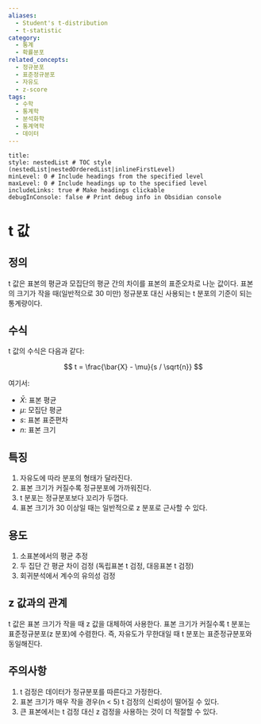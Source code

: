 ```yaml
---
aliases:
  - Student's t-distribution
  - t-statistic
category:
  - 통계
  - 확률분포
related_concepts:
  - 정규분포
  - 표준정규분포
  - 자유도
  - z-score
tags:
  - 수학
  - 통계학
  - 분석화학
  - 통계역학
  - 데이터
---
```


```table-of-contents
title: 
style: nestedList # TOC style (nestedList|nestedOrderedList|inlineFirstLevel)
minLevel: 0 # Include headings from the specified level
maxLevel: 0 # Include headings up to the specified level
includeLinks: true # Make headings clickable
debugInConsole: false # Print debug info in Obsidian console
```

# t 값

## 정의
t 값은 표본의 평균과 모집단의 평균 간의 차이를 표본의 표준오차로 나눈 값이다. 표본의 크기가 작을 때(일반적으로 30 미만) 정규분포 대신 사용되는 t 분포의 기준이 되는 통계량이다.

## 수식
t 값의 수식은 다음과 같다:

$$ t = \frac{\bar{X} - \mu}{s / \sqrt{n}} $$

여기서:
- $\bar{X}$: 표본 평균
- $\mu$: 모집단 평균
- $s$: 표본 표준편차
- $n$: 표본 크기

## 특징
1. 자유도에 따라 분포의 형태가 달라진다.
2. 표본 크기가 커질수록 정규분포에 가까워진다.
3. t 분포는 정규분포보다 꼬리가 두껍다.
4. 표본 크기가 30 이상일 때는 일반적으로 z 분포로 근사할 수 있다.

## 용도
1. 소표본에서의 평균 추정
2. 두 집단 간 평균 차이 검정 (독립표본 t 검정, 대응표본 t 검정)
3. 회귀분석에서 계수의 유의성 검정

## z 값과의 관계
t 값은 표본 크기가 작을 때 z 값을 대체하여 사용한다. 표본 크기가 커질수록 t 분포는 표준정규분포(z 분포)에 수렴한다. 즉, 자유도가 무한대일 때 t 분포는 표준정규분포와 동일해진다.

## 주의사항
1. t 검정은 데이터가 정규분포를 따른다고 가정한다.
2. 표본 크기가 매우 작을 경우(n < 5) t 검정의 신뢰성이 떨어질 수 있다.
3. 큰 표본에서는 t 검정 대신 z 검정을 사용하는 것이 더 적절할 수 있다.